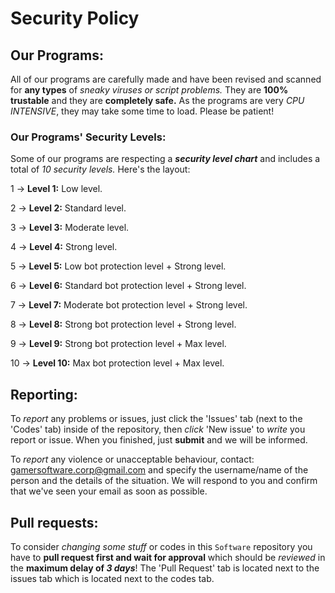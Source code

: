 # Security Policy

## Our Programs:
All of our programs are carefully made and have been revised and scanned for **any types** of *sneaky viruses or script problems.* They are **100% trustable** and they are **completely safe.** As the programs are very *CPU INTENSIVE*, they may take some time to load. Please be patient!

### Our Programs' Security Levels:
Some of our programs are respecting a ***security level chart*** and includes a total of *10 security levels.* Here's the layout:

1 -> **Level 1:** Low level.

2 -> **Level 2:** Standard level.

3 -> **Level 3:** Moderate level.

4 -> **Level 4:** Strong level.

5 -> **Level 5:** Low bot protection level + Strong level.

6 -> **Level 6:** Standard bot protection level + Strong level.

7 -> **Level 7:** Moderate bot protection level + Strong level.

8 -> **Level 8:** Strong bot protection level + Strong level.

9 -> **Level 9:** Strong bot protection level + Max level.

10 -> **Level 10:** Max bot protection level + Max level.

## Reporting: 
To *report* any problems or issues, just click the 'Issues' tab (next to the 'Codes' tab) inside of the repository, then *click* 'New issue' to *write* you report or issue. When you finished, just **submit** and we will be informed.

To *report* any violence or unacceptable behaviour, contact: gamersoftware.corp@gmail.com and specify the username/name of the person and the details of the situation. We will respond to you and confirm that we've seen your email as soon as possible. 

## Pull requests:
To consider *changing some stuff* or codes in this `Software` repository you have to **pull request first and wait for approval** which should be *reviewed* in the **maximum delay of ***3 days*****! The 'Pull Request' tab is located next to the issues tab which is located next to the codes tab.
